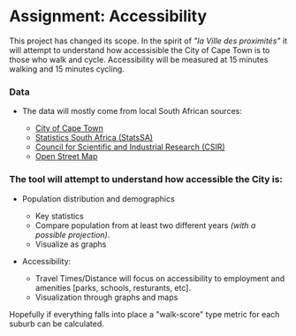 Assignment: Accessibility
========================

This project has changed its scope. In the spirit of *"la Ville des proximités"* it will attempt to understand how accessisible the City of Cape Town is to those who walk and cycle. Accessibility will be measured at 15 minutes walking and 15 minutes cycling.

### Data

 - The data will mostly come from local South African sources:
 
    - [City of Cape Town](https://www.capetown.gov.za)
    - [Statistics South Africa (StatsSA)](http://www.statssa.gov.za)
    - [Council for Scientific and Industrial Research (CSIR)](https://www.csir.co.za)
    - [Open Street Map](https://wiki.openstreetmap.org/wiki/Main_Page7)

### The tool will attempt to understand how accessible the City is:

- Population distribution and demographics

    - Key statistics
    - Compare population from at least two different years *(with a possible projection)*.
    - Visualize as graphs
    

- Accessibility:

     - Travel Times/Distance will focus on accessibility to employment and amenities [parks, schools, resturants, etc].
     - Visualization through graphs and maps

Hopefully if everything falls into place a "walk-score" type metric for each suburb can be calculated.
